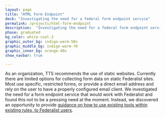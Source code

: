 ```yaml
---
layout: page
title: "HTML Form Endpoint"
deck: "Investigating the need for a federal form endpoint service"
permalink: /projects/html-form-endpoint
description:  "Investigating the need for a federal form endpoint service"
phase: graduated
bg_color: white-cool-3
graphic_outer_bg: indigo-warm-50v
graphic_middle_bg: indigo-warm-70
graphic_inner_bg: orange-40v
show_navbar: true

---
```


As an organization, TTS recommends the use of static websites. Currently there are limited options for collecting form data on static Federalist sites. Most use specific, restricted forms, or provide a direct email address and rely on the user to have a properly configured email client. We investigated the need for a form endpoint service that would work with Federalist  and found this not to be a pressing need at the moment. Instead, we discovered an opportunity to provide [guidance on how to use existing tools within existing rules, to Federalist users](https://federalist.18f.gov/documentation/forms/).
